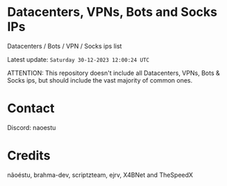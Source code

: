 # Datacenters, VPNs, Bots and Socks IPs
 
Datacenters / Bots / VPN / Socks ips list

Latest update: `Saturday 30-12-2023 12:00:24 UTC` 

ATTENTION: This repository doesn't include all Datacenters, VPNs, Bots & Socks ips, 
but should include the vast majority of common ones.

# Contact
Discord: naoestu

# Credits
nãoéstu, brahma-dev, scriptzteam, ejrv, X4BNet and TheSpeedX
